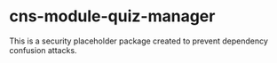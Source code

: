 # cns-module-quiz-manager

This is a security placeholder package created to prevent dependency confusion attacks.